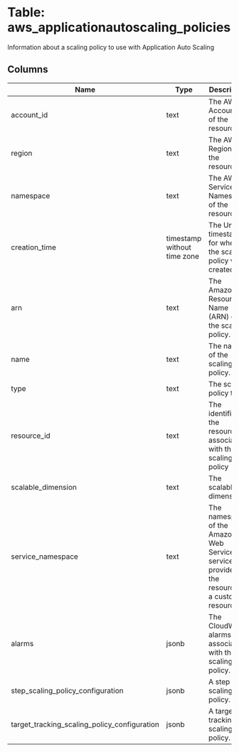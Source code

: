 
# Table: aws_applicationautoscaling_policies
Information about a scaling policy to use with Application Auto Scaling
## Columns
| Name        | Type           | Description  |
| ------------- | ------------- | -----  |
|account_id|text|The AWS Account ID of the resource.|
|region|text|The AWS Region of the resource.|
|namespace|text|The AWS Service Namespace of the resource.|
|creation_time|timestamp without time zone|The Unix timestamp for when the scaling policy was created. |
|arn|text|The Amazon Resource Name (ARN) of the scaling policy. |
|name|text|The name of the scaling policy. |
|type|text|The scaling policy type. |
|resource_id|text|The identifier of the resource associated with the scaling policy|
|scalable_dimension|text|The scalable dimension|
|service_namespace|text|The namespace of the Amazon Web Services service that provides the resource, or a custom-resource. |
|alarms|jsonb|The CloudWatch alarms associated with the scaling policy.|
|step_scaling_policy_configuration|jsonb|A step scaling policy.|
|target_tracking_scaling_policy_configuration|jsonb|A target tracking scaling policy.|
